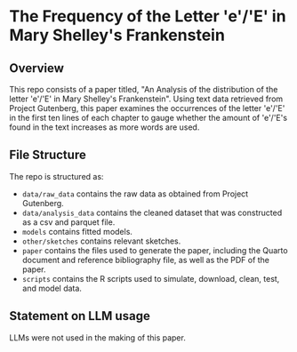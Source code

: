 # The Frequency of the Letter 'e'/'E' in Mary Shelley's Frankenstein

## Overview

This repo consists of a paper titled, "An Analysis of the distribution of the letter 'e'/'E' in Mary Shelley's Frankenstein". Using text data retrieved from Project Gutenberg, this paper examines the occurrences of the letter 'e'/'E' in the first ten lines of each chapter to gauge whether the amount of 'e'/'E's found in the text increases as more words are used.

## File Structure

The repo is structured as:

-   `data/raw_data` contains the raw data as obtained from Project Gutenberg.
-   `data/analysis_data` contains the cleaned dataset that was constructed as a csv and parquet  file.
-   `models` contains fitted models. 
-   `other/sketches` contains relevant sketches.
-   `paper` contains the files used to generate the paper, including the Quarto document and reference bibliography file, as well as the PDF of the paper. 
-   `scripts` contains the R scripts used to simulate, download, clean, test, and model data.


## Statement on LLM usage

LLMs were not used in the making of this paper.
